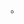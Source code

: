 <!-- # Zsper 的博客模板    

敬请献上右上角star, 你的star是我持续更新的动力, 谢谢 😄.


### 如何使用

#### 安装Jekyll

[Jekyll中文官方文档](http://jekyll.bootcss.com/) ， 如果你已经安装过了Jekyll，可以忽略此处。

> $ gem install jekyll

#### 获取博客

> $ git clone git@github.com:xiaocai33/xiaocai33.github.io.git


进xiaocai33.github.io/ 目录下， 开启本地服务 

> $ jekyll server

在浏览器输入 [127.0.0.1:4000](127.0.0.1:4000) ， 就可以看到博客效果了。


### 提示

>* 如果你想使用我的模板，请把_posts/ 目录下的文章都去掉。
>* 修改_config.yml文件里面的内容为你自己的个人信息。

如果在部署博客的时候发现问题，可以直接在[Issues](https://github.com/shaohuacheng/shaohuacheng.github.io/issues)里面提问。        


### 把这个博客变成你自己的博客

根据上面【提示】修改过后，在你的github里创建一个username.github.io的仓库，username指的值你的github的用户名。      
创建完成后，把我的这个模板使用git push到你的username.github.io仓库下就行了 -->。

